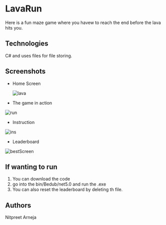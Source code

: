 # LavaRun

Here is a fun maze game where you havew to reach the end before the lava hits you. 

## Technologies 
C# and uses files for file storing.

## Screenshots
- Home Screen
  
  ![lava](https://github.com/NitpreetA/LavaRun/assets/98350822/a500fe68-76da-47cb-8cf7-1c02f7ca7d1f)


- The game in action
  
![run](https://github.com/NitpreetA/LavaRun/assets/98350822/5ffd8ad0-73df-436b-8c67-9ddcd8d84550)


- Instruction
  
![ins](https://github.com/NitpreetA/LavaRun/assets/98350822/7b9925c9-80e8-4183-b309-018f11994fa8)

- Leaderboard

![bestScreen](https://github.com/NitpreetA/LavaRun/assets/98350822/2b2d594b-eba3-412c-b5ed-c208d56217f5)


## If wanting to run 

1) You can download the code
2) go into the bin/Bedub/net5.0 and run the .exe
3) You can also reset the leaderboard by deleting th file.


## Authors
Nitpreet Arneja
